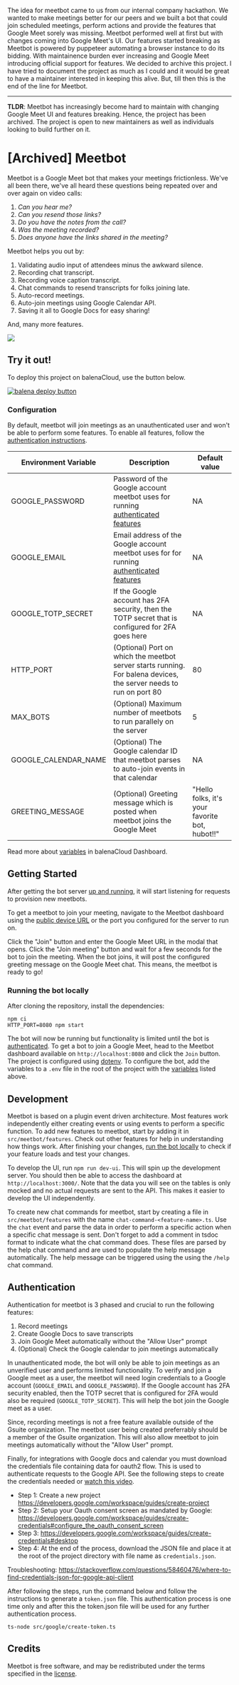 The idea for meetbot came to us from our internal company hackathon. We wanted to make meetings better for our peers and we built a bot that could join scheduled meetings, perform actions and provide the features that Google Meet sorely was missing. Meetbot performed well at first but with changes coming into Google Meet's UI. Our features started breaking as Meetbot is powered by puppeteer automating a browser instance to do its bidding. With maintainence burden ever increasing and Google Meet introducing official support for features. We decided to archive this project. I have tried to document the project as much as I could and it would be great to have a maintainer interested in keeping this alive. But, till then this is the end of the line for Meetbot.

---

**TLDR**: Meetbot has increasingly become hard to maintain with changing Google Meet UI and features breaking. Hence, the project has been archived. The project is open to new maintainers as well as individuals looking to build further on it.

# [Archived] Meetbot

Meetbot is a Google Meet bot that makes your meetings frictionless. We've all been there, we've all heard these questions being repeated over and over again on video calls:

1. _Can you hear me?_
2. _Can you resend those links?_
3. _Do you have the notes from the call?_
4. _Was the meeting recorded?_
5. _Does anyone have the links shared in the meeting?_

Meetbot helps you out by:

1. Validating audio input of attendees minus the awkward silence.
2. Recording chat transcript.
3. Recording voice caption transcript.
4. Chat commands to resend transcripts for folks joining late.
5. Auto-record meetings.
6. Auto-join meetings using Google Calendar API.
7. Saving it all to Google Docs for easy sharing!

And, many more features.

![](img/diagram.drawio.png)

## Try it out!

To deploy this project on balenaCloud, use the button below.

[![balena deploy button](https://www.balena.io/deploy.svg)](https://dashboard.balena-cloud.com/deploy?repoUrl=https://github.com/balena-io-playground/meetbot)

### Configuration

By default, meetbot will join meetings as an unauthenticated user and won't be able to perform some features. To enable all features, follow the [authentication instructions](#authentication).

| Environment Variable | Description                                                                                                        | Default value                                  |
| -------------------- | ------------------------------------------------------------------------------------------------------------------ | ---------------------------------------------- |
| GOOGLE_PASSWORD      | Password of the Google account meetbot uses for running [authenticated features](#authentication)                  | NA                                             |
| GOOGLE_EMAIL         | Email address of the Google account meetbot uses for for running [authenticated features](#authentication)         | NA                                             |
| GOOGLE_TOTP_SECRET   | If the Google account has 2FA security, then the TOTP secret that is configured for 2FA goes here                  | NA                                             |
| HTTP_PORT            | (Optional) Port on which the meetbot server starts running. For balena devices, the server needs to run on port 80 | 80                                             |
| MAX_BOTS             | (Optional) Maximum number of meetbots to run parallely on the server                                               | 5                                              |
| GOOGLE_CALENDAR_NAME | (Optional) The Google calendar ID that meetbot parses to auto-join events in that calendar                         | NA                                             |
| GREETING_MESSAGE     | (Optional) Greeting message which is posted when meetbot joins the Google Meet                                     | "Hello folks, it's your favorite bot, hubot!!" |

Read more about [variables](https://www.balena.io/docs/learn/manage/variables/) in balenaCloud Dashboard.

## Getting Started

After getting the bot server [up and running](#deployment), it will start listening for requests to provision new meetbots.

To get a meetbot to join your meeting, navigate to the Meetbot dashboard using the [public device URL](https://www.balena.io/docs/learn/manage/actions/#enable-public-device-url) or the port you configured for the server to run on.

Click the "Join" button and enter the Google Meet URL in the modal that opens. Click the "Join meeting" button and wait for a few seconds for the bot to join the meeting. When the bot joins, it will post the configured greeting message on the Google Meet chat. This means, the meetbot is ready to go!

### Running the bot locally

After cloning the repository, install the dependencies:

```
npm ci
HTTP_PORT=8080 npm start
```

The bot will now be running but functionality is limited until the bot is [authenticated](#authentication). To get a bot to join a Google Meet, head to the Meetbot dashboard available on `http://localhost:8080` and click the `Join` button. The project is configured using [dotenv](https://www.npmjs.com/package/dotenv). To configure the bot, add the variables to a `.env` file in the root of the project with the [variables](#configuration) listed above.

## Development

Meetbot is based on a plugin event driven architecture. Most features work independently either creating events or using events to perform a specific function. To add new features to meetbot, start by adding it in `src/meetbot/features`. Check out other features for help in understanding how things work. After finishing your changes, [run the bot locally](#running-the-bot-locally) to check if your feature loads and test your changes.

To develop the UI, run `npm run dev-ui`. This will spin up the development server. You should then be able to access the dashboard at `http://localhost:3000/`. Note that the data you will see on the tables is only mocked and no actual requests are sent to the API. This makes it easier to develop the UI independently.

To create new chat commands for meetbot, start by creating a file in `src/meetbot/features` with the name `chat-command-<feature-name>.ts`. Use the `chat` event and parse the data in order to perform a specific action when a specific chat message is sent. Don't forget to add a comment in tsdoc format to indicate what the chat command does. These files are parsed by the help chat command and are used to populate the help message automatically. The help message can be triggered using the using the `/help` chat command.

## Authentication

Authentication for meetbot is 3 phased and crucial to run the following features:

1. Record meetings
2. Create Google Docs to save transcripts
3. Join Google Meet automatically without the "Allow User" prompt
4. (Optional) Check the Google calendar to join meetings automatically

In unauthenticated mode, the bot will only be able to join meetings as an unverified user and performs limited functionality. To verify and join a Google meet as a user, the meetbot will need login credentials to a Google account (`GOOGLE_EMAIL` and `GOOGLE_PASSWORD`). If the Google account has 2FA security enabled, then the TOTP secret that is configured for 2FA would also be required (`GOOGLE_TOTP_SECRET`). This will help the bot join the Google meet as a user.

Since, recording meetings is not a free feature available outside of the Gsuite organization. The meetbot user being created preferrably should be a member of the Gsuite organization. This will also allow meetbot to join meetings automatically without the "Allow User" prompt.

Finally, for integrations with Google docs and calendar you must download the credentials file containing data for oauth2 flow. This is used to authenticate requests to the Google API. See the following steps to create the credentials needed or [watch this video](https://www.youtube.com/watch?v=vt_PtZ6KYIE).

- Step 1: Create a new project https://developers.google.com/workspace/guides/create-project
- Step 2: Setup your Oauth consent screen as mandated by Google: https://developers.google.com/workspace/guides/create-credentials#configure_the_oauth_consent_screen
- Step 3: https://developers.google.com/workspace/guides/create-credentials#desktop
- Step 4: At the end of the process, download the JSON file and place it at the root of the project directory with file name as `credentials.json`.

Troubleshooting: https://stackoverflow.com/questions/58460476/where-to-find-credentials-json-for-google-api-client

After following the steps, run the command below and follow the instructions to generate a `token.json` file. This authentication process is one time only and after this the token.json file will be used for any further authentication process.

```
ts-node src/google/create-token.ts
```

## Credits

Meetbot is free software, and may be redistributed under the terms specified in the [license](./LICENSE).
